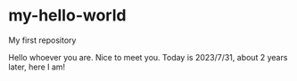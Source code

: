 # my-hello-world
My first repository

Hello whoever you are. Nice to meet you.
Today is 2023/7/31, about 2 years later, here I am!

